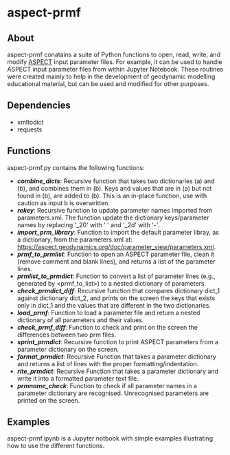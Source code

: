 # aspect-prmf 

## About
aspect-prmf conatains a suite of Python functions to open, read, write, and modify [ASPECT](https://aspect.geodynamics.org/) input parameter files. For example, it can be used to handle ASPECT input parameter files from within Jupyter Notebook. These routines were created mainly to help in the development of geodynamic modelling educational material, but can be used and modified for other purposes.

## Dependencies
- xmltodict
- requests

## Functions
aspect-prmf.py contains the following functions:

- ***combine_dicts***: Recursive function that takes two dictionaries (a) and (b), and combines them in (b). Keys and values that are in (a) but not found in (b), are added to (b). This is an in-place function, use with caution as input b is overwritten.
- ***rekey***: Recursive function to update parameter names imported from parameters.xml. The function update the dictionary keys/parameter names by replacing '_20' with ' ' and '_2d' with '-'.
- ***import_prm_library***: Function to import the default parameter libray, as a dictionary, from the parameters.xml at: https://aspect.geodynamics.org/doc/parameter_view/parameters.xml.
- ***prmf_to_prmlist***: Function to open an ASPECT parameter file, clean it (remove comment and blank lines), and returns a list of the parameter lines.
- ***prmlist_to_prmdict***: Function to convert a list of parameter lines (e.g., generated by <prmf_to_list>) to a nested dictionary of parameters.
- ***check_prmdict_diff***: Recursive function that compares dictionary dict_1 against dictionary dict_2, and prints on the screen the keys that exists only in dict_1 and the values that are different in the two dictionaries.
- ***load_prmf***: Function to load a parameter file and return a nested dictionary of all parameters and their values.
- ***check_prmf_diff***: Function to check and print on the screen the differences between two prm files.
- ***sprint_prmdict***: Recursive function to print ASPECT parameters from a parameter dictionary on the screen.
- ***format_prmdict***: Recursive Function that takes a parameter dictionary and returns a list of lines with the proper formatting/indentation.
- ***rite_prmdict***: Recursive Function that takes a parameter dictionary and write it into a formatted parameter text file.
- ***prmname_check***:  Function to check if all parameter names in a parameter dictionary are recognised. Unrecognised parameters are printed on the screen.

## Examples
aspect-prmf.ipynb is a Jupyter notbook with simple examples illustrating how to use the different functions.
